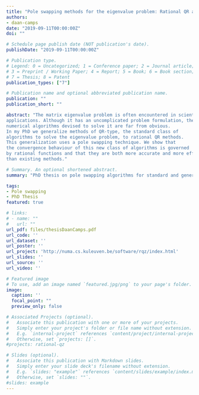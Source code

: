 ```yaml
---
title: "Pole swapping methods for the eigenvalue problem: Rational QR algorithms"
authors:
- daan-camps
date: "2019-09-11T00:00:00Z"
doi: ""

# Schedule page publish date (NOT publication's date).
publishDate: "2019-09-11T00:00:00Z"

# Publication type.
# Legend: 0 = Uncategorized; 1 = Conference paper; 2 = Journal article;
# 3 = Preprint / Working Paper; 4 = Report; 5 = Book; 6 = Book section;
# 7 = Thesis; 8 = Patent
publication_types: ["7"]

# Publication name and optional abbreviated publication name.
publication: ""
publication_short: ""

abstract: "The matrix eigenvalue problem is often encountered in scientific computing
applications. Although it has an uncomplicated problem formulation, the best
numerical algorithms devised to solve it are far from obvious.
In my PhD we generalize methods of QR-type, the standard class of
algorithms to solve the eigenvalue problem, to rational QR methods.
This generalization uses a pole swapping technique. We show that
the convergence behaviour of this new class of algorithms is governed
by rational functions and that they are both more accurate and more efficient
than existing methods."

# Summary. An optional shortened abstract.
summary: "PhD thesis on pole swapping algorithms for standard and generalized eigenvalue problems."

tags:
- Pole swapping
- PhD Thesis
featured: true

# links:
# - name: ""
#   url: ""
url_pdf: files/thesisDaanCamps.pdf
url_code: ''
url_dataset: ''
url_poster: ''
url_project: 'http://numa.cs.kuleuven.be/software/rqz/index.html'
url_slides: ''
url_source: ''
url_video: ''

# Featured image
# To use, add an image named `featured.jpg/png` to your page's folder. 
image:
  caption: ''
  focal_point: ""
  preview_only: false

# Associated Projects (optional).
#   Associate this publication with one or more of your projects.
#   Simply enter your project's folder or file name without extension.
#   E.g. `internal-project` references `content/project/internal-project/index.md`.
#   Otherwise, set `projects: []`.
#projects: rational-qz

# Slides (optional).
#   Associate this publication with Markdown slides.
#   Simply enter your slide deck's filename without extension.
#   E.g. `slides: "example"` references `content/slides/example/index.md`.
#   Otherwise, set `slides: ""`.
#slides: example
---
```

